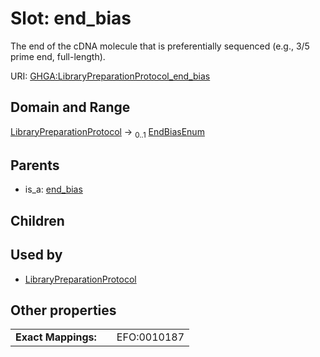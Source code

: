 
# Slot: end_bias


The end of the cDNA molecule that is preferentially sequenced (e.g., 3/5 prime end, full-length).

URI: [GHGA:LibraryPreparationProtocol_end_bias](https://w3id.org/GHGA/LibraryPreparationProtocol_end_bias)


## Domain and Range

[LibraryPreparationProtocol](LibraryPreparationProtocol.md) &#8594;  <sub>0..1</sub> [EndBiasEnum](EndBiasEnum.md)

## Parents

 *  is_a: [end_bias](end_bias.md)

## Children


## Used by

 * [LibraryPreparationProtocol](LibraryPreparationProtocol.md)

## Other properties

|  |  |  |
| --- | --- | --- |
| **Exact Mappings:** | | EFO:0010187 |

